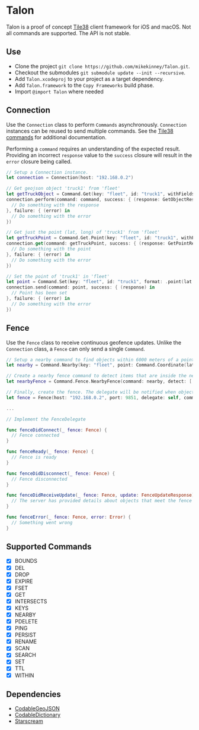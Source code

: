 Talon
=====

Talon is a proof of concept [Tile38](https://tile38.com) client framework for iOS and macOS. Not all commands are supported. The API is not stable.

Use
---

* Clone the project `git clone https://github.com/mikekinney/Talon.git`.
* Checkout the submodules `git submodule update --init --recursive`.
* Add `Talon.xcodeproj` to your project as a target dependency.
* Add `Talon.framework` to the `Copy Frameworks` build phase.
* Import `@import Talon` where needed

Connection
----------
Use the `Connection` class to perform `Commands` asynchronously. `Connection` instances can be reused to send multiple commands. See the [Tile38 commands](https://tile38.com/commands/) for additional documentation.

Performing a `command` requires an understanding of the expected result. Providing an incorrect `response` value to the `success` closure will result in the `error` closure being called.

```swift
// Setup a Connection instance.
let connection = Connection(host: "192.168.0.2")

// Get geojson object 'truck1' from 'fleet'
let getTruckObject = Command.Get(key: "fleet", id: "truck1", withFields: true, format: .object)
connection.perform(command: command, success: { (response: GetObjectResponse) in
  // Do something with the response
}, failure: { (error) in
  // Do something with the error
})

// Get just the point (lat, long) of 'truck1' from 'fleet'
let getTruckPoint = Command.Get.Point(key: "fleet", id: "truck1", withFields: true, format: .point)
connection.get(command: getTruckPoint, success: { (response: GetPointResponse) in
  // Do something with the point
}, failure: { (error) in
  // Do something with the error
})

// Set the point of 'truck1' in 'fleet'
let point = Command.Set(key: "fleet", id: "truck1", format: .point(lat: 33.123, long: -112.2693))
connection.send(command: point, success: { (response) in
  // Point has been set
}, failure: { (error) in
  // Do something with the error
})
```

Fence
-----
Use the `Fence` class to receive continuous geofence updates. Unlike the `Connection` class, a `Fence` can only send a single `Command`.

```swift
// Setup a nearby command to find objects within 6000 meters of a point
let nearby = Command.Nearby(key: "fleet", point: Command.Coordinate(lat: 33.462, lon: 112.268), distance: 6000)

// Create a nearby fence command to detect items that are inside the nearby range, when an object enters, and when an object leaves. 
let nearbyFence = Command.Fence.NearbyFence(command: nearby, detect: [.enter, .inside, .outside])

// Finally, create the fence. The delegate will be notified when objects are detected by the fence.
let fence = Fence(host: "192.168.0.2", port: 9851, delegate: self, command: nearbyFence)

...

// Implement the FenceDelegate

func fenceDidConnect(_ fence: Fence) {
  // Fence connected
}

func fenceReady(_ fence: Fence) {
  // Fence is ready
}

func fenceDidDisconnect(_ fence: Fence) {
  // Fence disconnected
}

func fenceDidReceiveUpdate(_ fence: Fence, update: FenceUpdateResponse) {
  // The server has provided details about objects that meet the fence criteria
}

func fenceError(_ fence: Fence, error: Error) {
  // Something went wrong
}

```

Supported Commands
------------------
- [x] BOUNDS
- [x] DEL
- [x] DROP
- [x] EXPIRE
- [x] FSET
- [x] GET
- [x] INTERSECTS
- [x] KEYS
- [x] NEARBY
- [x] PDELETE
- [x] PING
- [x] PERSIST
- [x] RENAME
- [x] SCAN
- [x] SEARCH
- [x] SET
- [x] TTL
- [x] WITHIN

Dependencies
------------
* [CodableGeoJSON](https://github.com/guykogus/CodableGeoJSON)
* [CodableDictionary](https://github.com/mleiv/CodableDictionary)
* [Starscream](https://github.com/daltoniam/Starscream)
